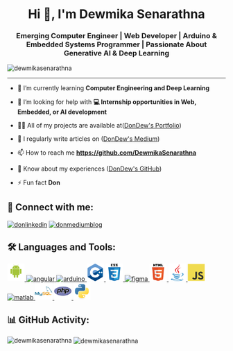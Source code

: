 ## <h1 align="center">Hi 👋, I'm Dewmika Senarathna</h1>
<h3 align="center">Emerging Computer Engineer | Web Developer | Arduino & Embedded Systems Programmer | Passionate About Generative AI & Deep Learning</h3>

<p align="left"> <img src="https://komarev.com/ghpvc/?username=dewmikasenarathna&label=Profile%20views&color=0e75b6&style=flat" alt="dewmikasenarathna" /> </p>

---

- 🌱 I’m currently learning **Computer Engineering and Deep Learning**

- 🤝 I’m looking for help with **💻 Internship opportunities in Web, Embedded, or AI development**

- 👨‍💻 All of my projects are available at([DonDew's Portfolio](https://dewmikasenarathna.github.io/Don_Dew-s_Personal_Website/))

- 📝 I regularly write articles on ([DonDew's Medium](https://medium.com/@dewmikasenarathna2022))

- 📫 How to reach me **https://github.com/DewmikaSenarathna**

- 📄 Know about my experiences ([DonDew's GitHub](https://github.com/DewmikaSenarathna))

- ⚡ Fun fact **Don**


**<h2 align="left">🔗 Connect with me:</h2>**
<p align="left">
<a href="www.linkedin.com/in/dewmika-senarathna" target="blank"><img align="center" src="https://raw.githubusercontent.com/rahuldkjain/github-profile-readme-generator/master/src/images/icons/Social/linked-in-alt.svg" alt="donlinkedin" height="50" width="60"/></a>
<a href="https://medium.com/@dewmikasenarathna2022" target="blank"><img align="center" src="https://raw.githubusercontent.com/rahuldkjain/github-profile-readme-generator/master/src/images/icons/Social/medium.svg" alt="donmediumblog" height="50" width="60" /></a>
</p>


**<h2 align="left">🛠️ Languages and Tools:</h2>**
<p align="left"> <a href="https://developer.android.com" target="_blank" rel="noreferrer"> <img src="https://raw.githubusercontent.com/devicons/devicon/master/icons/android/android-original-wordmark.svg" alt="android" width="40" height="40"/> </a> <a href="https://angular.io" target="_blank" rel="noreferrer"> <img src="https://angular.io/assets/images/logos/angular/angular.svg" alt="angular" width="40" height="40"/> </a> <a href="https://www.arduino.cc/" target="_blank" rel="noreferrer"> <img src="https://cdn.worldvectorlogo.com/logos/arduino-1.svg" alt="arduino" width="40" height="40"/> </a> <a href="https://www.w3schools.com/cpp/" target="_blank" rel="noreferrer"> <img src="https://raw.githubusercontent.com/devicons/devicon/master/icons/cplusplus/cplusplus-original.svg" alt="cplusplus" width="40" height="40"/> </a> <a href="https://www.w3schools.com/css/" target="_blank" rel="noreferrer"> <img src="https://raw.githubusercontent.com/devicons/devicon/master/icons/css3/css3-original-wordmark.svg" alt="css3" width="40" height="40"/> </a> <a href="https://www.figma.com/" target="_blank" rel="noreferrer"> <img src="https://www.vectorlogo.zone/logos/figma/figma-icon.svg" alt="figma" width="40" height="40"/> </a> <a href="https://www.w3.org/html/" target="_blank" rel="noreferrer"> <img src="https://raw.githubusercontent.com/devicons/devicon/master/icons/html5/html5-original-wordmark.svg" alt="html5" width="40" height="40"/> </a> <a href="https://www.java.com" target="_blank" rel="noreferrer"> <img src="https://raw.githubusercontent.com/devicons/devicon/master/icons/java/java-original.svg" alt="java" width="40" height="40"/> </a> <a href="https://developer.mozilla.org/en-US/docs/Web/JavaScript" target="_blank" rel="noreferrer"> <img src="https://raw.githubusercontent.com/devicons/devicon/master/icons/javascript/javascript-original.svg" alt="javascript" width="40" height="40"/> </a> <a href="https://www.mathworks.com/" target="_blank" rel="noreferrer"> <img src="https://upload.wikimedia.org/wikipedia/commons/2/21/Matlab_Logo.png" alt="matlab" width="40" height="40"/> </a> <a href="https://www.mysql.com/" target="_blank" rel="noreferrer"> <img src="https://raw.githubusercontent.com/devicons/devicon/master/icons/mysql/mysql-original-wordmark.svg" alt="mysql" width="40" height="40"/> </a> <a href="https://www.php.net" target="_blank" rel="noreferrer"> <img src="https://raw.githubusercontent.com/devicons/devicon/master/icons/php/php-original.svg" alt="php" width="40" height="40"/> </a> <a href="https://www.python.org" target="_blank" rel="noreferrer"> <img src="https://raw.githubusercontent.com/devicons/devicon/master/icons/python/python-original.svg" alt="python" width="40" height="40"/> </a> </p>


**<h2 align="left">📊 GitHub Activity:** </h2>
<p><img align="left" src="https://github-readme-stats.vercel.app/api/top-langs?username=dewmikasenarathna&show_icons=true&locale=en&layout=compact" alt="dewmikasenarathna" /></p>

<p>&nbsp;<img align="center" src="https://github-readme-stats.vercel.app/api?username=dewmikasenarathna&show_icons=true&locale=en" alt="dewmikasenarathna" /></p>

